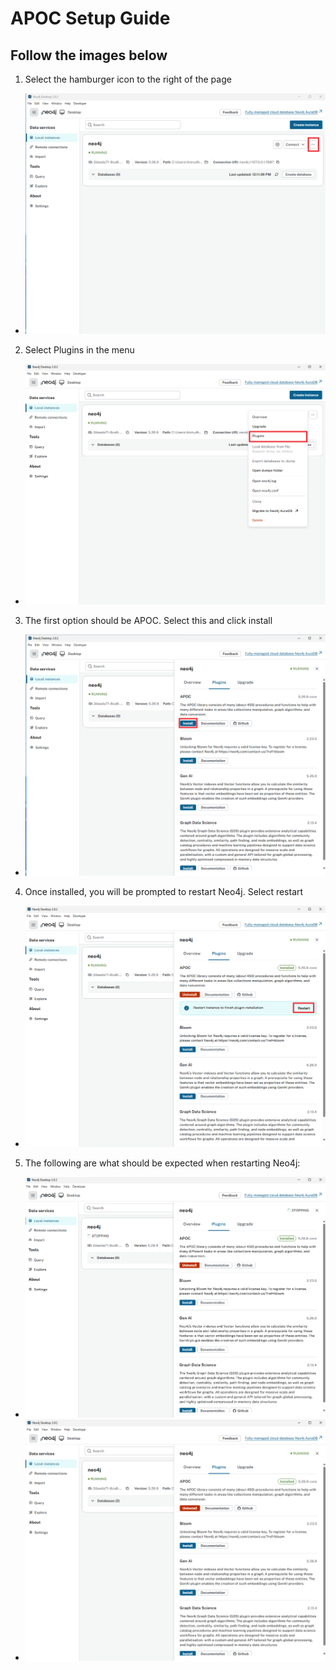 # APOC Setup Guide

## Follow the images below

1. Select the hamburger icon to the right of the page
  - ![alt text](<instructionimg/Neo4j APOC Setup.png>)

2. Select Plugins in the menu
  - ![alt text](<instructionimg/Neo4j APOC Setup 2.png>)

3. The first option should be APOC. Select this and click install
  - ![alt text](<instructionimg/Neo4j APOC Setup 3.png>)

4. Once installed, you will be prompted to restart Neo4j. Select restart
  - ![alt text](<instructionimg/Neo4j APOC Setup 4.png>)

5. The following are what should be expected when restarting Neo4j:
  - ![alt text](<instructionimg/Neo4j APOC Setup 5.png>)
  - ![alt text](<instructionimg/Neo4j APOC Setup 6.png>)
